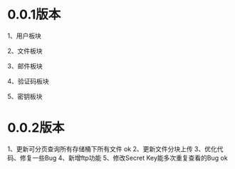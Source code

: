 # 0.0.1版本

1、用户板块

2、文件板块

3、邮件板块

4、验证码板块

5、密钥板块

# 0.0.2版本

1、更新可分页查询所有存储桶下所有文件 ok
2、更新文件分块上传
3、优化代码、修复一些Bug
4、新增ftp功能
5、修改Secret Key能多次重复查看的Bug ok 